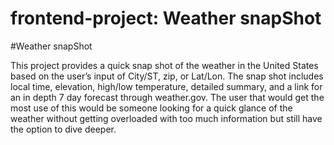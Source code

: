 # frontend-project: Weather snapShot

#Weather snapShot

This project provides a quick snap shot of the weather in the United States based on the user’s input of City/ST, zip, or Lat/Lon. The snap shot includes local time, elevation, high/low temperature, detailed summary, and a link for an in depth 7 day forecast through weather.gov. The user that would get the most use of this would be someone looking for a quick glance of the weather without getting overloaded with too much information but still have the option to dive deeper.
